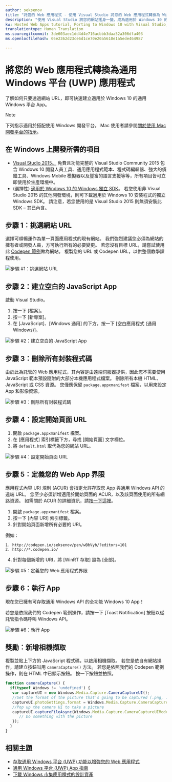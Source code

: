 ```yaml
---
author: seksenov
title: "託管的 Web 應用程式 - 使用 Visual Studio 將您的 Web 應用程式轉換為 Windows 應用程式"
description: "使用 Visual Studio 將您的網站搖身一變，成為適用於 Windows 10 的通用 Windows 平台 (UWP) App。"
kw: Hosted Web Apps tutorial, Porting to Windows 10 with Visual Studio, How to convert website to Windows, How to add website to Windows Store, Packaging web application for Microsoft Store, Test Windows 10 native features and runtime APIs with CodePen, How to use Windows Cortana Live Tiles Built-in Camera on my Website with remote JavaScript
translationtype: Human Translation
ms.sourcegitcommit: 3de603aec1dd4d4e716acbbb3daa52a306dfa403
ms.openlocfilehash: 05e2362d23ce6d1ce70e20a5610e1a5ede464987

---
```


# 將您的 Web 應用程式轉換為通用 Windows 平台 (UWP) 應用程式

了解如何只要透過網站 URL，即可快速建立適用於 Windows 10 的通用 Windows 平台 App。 

> [!NOTE]
> 下列指示適用於搭配使用 Windows 開發平台。 Mac 使用者請參閱[關於使用 Mac 開發平台的指示](/hwa-create-mac.md)。

## 在 Windows 上開發所需的項目

- [Visual Studio 2015。](https://www.visualstudio.com/) 免費且功能完整的 Visual Studio Community 2015 包含 Windows 10 開發人員工具、通用應用程式範本、程式碼編輯器、強大的偵錯工具、Windows Mobile 模擬器以及豐富的語言支援等等，所有項目皆可立即使用於生產環境中。
- (選擇性) [適用於 Windows 10 的 Windows 獨立 SDK](https://dev.windows.com/downloads/windows-10-sdk)。 若您使用非 Visual Studio 2015 的其他開發環境，則可下載適用於 Windows 10 安裝程式的獨立 Windows SDK。 請注意，若您使用的是 Visual Studio 2015 則無須安裝此 SDK – 其已內含。

## 步驟 1︰挑選網站 URL
選擇可順暢運作為單一頁面應用程式的現有網站。 我們強烈建議您必須為網站的擁有者或開發人員，方可執行所有的必要變更。 若您沒有目標 URL，請嘗試使用此 [Codepen 範例](http://codepen.io/seksenov/pen/wBbVyb/?editors=101)做為網站。 複製您的 URL 或 Codepen URL，以供整個教學課程使用。 

![步驟 #1：挑選網站 URL](images/hwa-to-uwp/windows_step1.png)

## 步驟 2：建立空白的 JavaScript App

啟動 Visual Studio。
1. 按一下 \[檔案\]。
2. 按一下 \[新專案\]。
3. 在 \[JavaScript\]、\[Windows 通用\] 的下方，按一下 \[空白應用程式 \(通用 Windows\)\]。

![步驟 #2：建立空白的 JavaScript App](images/hwa-to-uwp/windows_step2.png)

## 步驟 3︰刪除所有封裝程式碼

由於此為託管的 Web 應用程式，其內容是由遠端伺服器提供，因此您不需要使用 JavaScript 範本預設隨附的大部分本機應用程式檔案。 刪除所有本機 HTML、JavaScript 或 CSS 資源。 您僅應保留 `package.appxmanifest` 檔案，以用來設定 App 和影像資源。

![步驟 #3︰刪除所有封裝程式碼](images/hwa-to-uwp/windows_step3.png)

## 步驟 4︰設定開始頁面 URL

1. 開啟 `package.appxmanifest` 檔案。
2. 在 \[應用程式\] 索引標籤下方，尋找 \[開始頁面\] 文字欄位。
3. 將 `default.html` 取代為您的網站 URL。

![步驟 #4︰設定開始頁面 URL](images/hwa-to-uwp/windows_step4.png)

## 步驟 5︰定義您的 Web App 界限

應用程式內容 URI 規則 (ACUR) 會指定允許存取您 App 與通用 Windows API 的遠端 URL。 您至少必須新增適用於開始頁面的 ACUR，以及該頁面使用的所有網路資源。 如需關於 ACUR 的詳細資訊，請[按一下這裡](./hwa-access-features.md#keep-your-app-secure-setting-application-content-uri-rules-acurs)。
1. 開啟 `package.appxmanifest` 檔案。
2. 按一下 \[內容 URI\] 索引標籤。
3. 針對開始頁面新增所有必要的 URI。

例如：
```
1. http://codepen.io/seksenov/pen/wBbVyb/?editors=101
2. http://*.codepen.io/
```
4. 針對每個新增的 URI，將 \[WinRT 存取\] 設為 \[全部\]。

![步驟 #5︰定義您的 Web 應用程式界限](images/hwa-to-uwp/windows_step5.png)

## 步驟 6：執行 App

現在您已擁有可存取通用 Windows API 的全功能 Windows 10 App！

若您是依照我們的 Codepen 範例操作，請按一下 \[Toast Notification\] 按鈕以從託管指令碼呼叫 Windows API。

![步驟 #6：執行 App](images/hwa-to-uwp/windows_step6.png)

## 獎勵︰新增相機擷取

複製並貼上下方的 JavaScript 程式碼，以啟用相機擷取。 若您是依自有網站操作，請建立按鈕叫用 `cameraCapture()` 方法。 若您是依照我們的 Codepen 範例操作，則在 HTML 中已顯示按鈕。 按一下按鈕並拍照。

```JavaScript
function cameraCapture() {
  if(typeof Windows != 'undefined') {
   var captureUI = new Windows.Media.Capture.CameraCaptureUI();
   //Set the format of the picture that's going to be captured (.png, .jpg, ...)
   captureUI.photoSettings.format = Windows.Media.Capture.CameraCaptureUIPhotoFormat.png;
   //Pop up the camera UI to take a picture
   captureUI.captureFileAsync(Windows.Media.Capture.CameraCaptureUIMode.photo).then(function (capturedItem) {
      // Do something with the picture
   });
  }
}
```

## 相關主題

- [存取通用 Windows 平台 (UWP) 功能以增強您的 Web 應用程式](hwa-access-features.md)
- [通用 Windows 平台 (UWP) App 指南](http://go.microsoft.com/fwlink/p/?LinkID=397871)
- [下載 Windows 市集應用程式的設計資產](https://msdn.microsoft.com/library/windows/apps/xaml/bg125377.aspx)



<!--HONumber=Jul16_HO2-->


